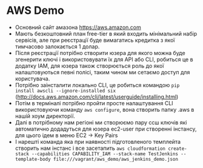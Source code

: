 # AWS Demo
 - Основний сайт амазона https://aws.amazon.com
 - Мають безкоштовний план free-tier в який входить мінімальний набір сервісів, але при реєстрації буде вимагатись кредитка з якої тимчасово залокається 1 долар.
 - Після реєстрації потрібно створити юзера для якого можна буде згенерити ключі і використовувати їх для АРІ або CLI, робиться це в додатку IAM, для юзера також створюється роль до якої налаштовуються певні полісі, таким чином ми сетаємо доступ для користувача.
 - Потрібно заінсталити локально CLI, це робиться командою `pip install awscli --ignore-installed six` (http://docs.aws.amazon.com/cli/latest/userguide/installing.html)
 - Потім в терміналі потрібно пройти просте налаштування CLI використовуючи команду `aws configure`, вона створить папку .aws в нашій хоум директорії.
 - Далі в потрібному нам регіоні ми створюємо пару ссш ключів які автоматично додадуться для юзера ec2-user при створенні інстансу, для цього ідем в меню EC2 -> Key Pairs
 - І нарешті команда яка при наявності підготовленого темплейта створить нам інстанс і все засетапить `aws cloudformation create-stack --capabilities CAPABILITY_IAM --stack-name TestJenkins --template-body file:///vagrant/aws_demo/aws_jenkins_demo.json`

